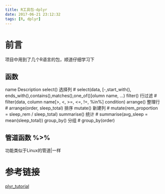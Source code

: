 ```yaml
---
title: R工具包-dplyr
date: 2017-06-21 23:12:32
tags: [R, dplyr]
---
```


# 前言
项目中用到了几个R语言的包，顺道仔细学习下


## 函数
name	Description
select()	选择列 # select(data, [-,start_with(), ends_with(),contains(),matches(),one_of()]olumn name, ...) 
filter()	行过滤 # filter(data, column name[>, <, >=, <=, !=, %in%] condition)
arrange()	整理行 # arrange(order, sleep_total) 排序
mutate()	新建列 # mutate(rem_proportion = sleep_rem / sleep_total) 
summarise()	统计  # summarise(avg_sleep = mean(sleep_total))
group_by()	分组 # group_by(order)

## 管道函数 %>%
功能类似于Linux的管道|一样

# 参考链接
[plyr_tutorial](http://genomicsclass.github.io/book/pages/dplyr_tutorial.html)
